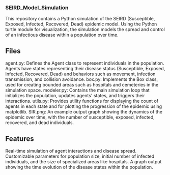 ### SEIRD_Model_Simulation
This repository contains a Python simulation of the SEIRD (Susceptible, Exposed, Infected, Recovered, Dead) epidemic model. Using the Python turtle module for visualization, the simulation models the spread and control of an infectious disease within a population over time.

## Files

agent.py: Defines the Agent class to represent individuals in the population. Agents have states representing their disease status (Susceptible, Exposed, Infected, Recovered, Dead) and behaviors such as movement, infection transmission, and collision avoidance.
box.py: Implements the Box class, used for creating bounded areas such as hospitals and cemeteries in the simulation space.
modeler.py: Contains the main simulation loop that initializes the population, updates agents' states, and triggers their interactions.
utils.py: Provides utility functions for displaying the count of agents in each state and for plotting the progression of the epidemic using matplotlib.
SIR.png: An example output graph showing the dynamics of the epidemic over time, with the number of susceptible, exposed, infected, recovered, and dead individuals.

## Features

 Real-time simulation of agent interactions and disease spread.
Customizable parameters for population size, initial number of infected individuals, and the size of specialized areas like hospitals.
A graph output showing the time evolution of the disease states within the population.
  
